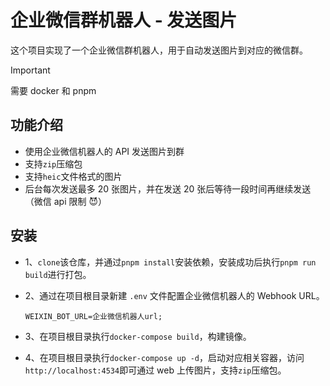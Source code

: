 # 企业微信群机器人 - 发送图片

这个项目实现了一个企业微信群机器人，用于自动发送图片到对应的微信群。

> [!IMPORTANT]
> 需要 docker 和 pnpm

## 功能介绍

- 使用企业微信机器人的 API 发送图片到群
- 支持`zip`压缩包
- 支持`heic`文件格式的图片
- 后台每次发送最多 20 张图片，并在发送 20 张后等待一段时间再继续发送（微信 api 限制 😈）

## 安装

- 1、`clone`该仓库，并通过`pnpm install`安装依赖，安装成功后执行`pnpm run build`进行打包。
- 2、通过在项目根目录新建 `.env` 文件配置企业微信机器人的 Webhook URL。

  ```
  WEIXIN_BOT_URL=企业微信机器人url;
  ```

- 3、在项目根目录执行`docker-compose build`，构建镜像。
- 4、在项目根目录执行`docker-compose up -d`，启动对应相关容器，访问`http://localhost:4534`即可通过 web 上传图片，支持`zip`压缩包。
